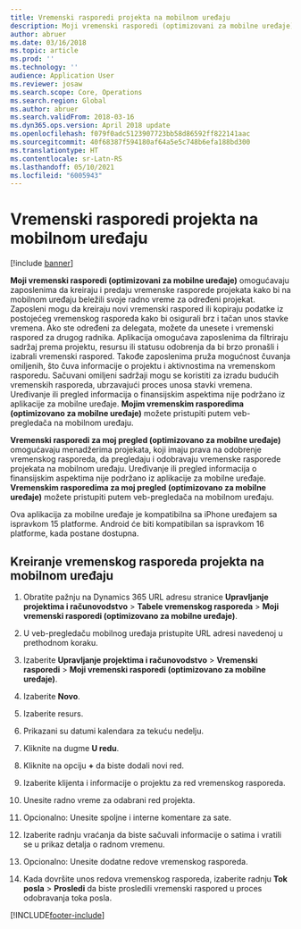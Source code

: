```yaml
---
title: Vremenski rasporedi projekta na mobilnom uređaju
description: Moji vremenski rasporedi (optimizovani za mobilne uređaje) omogućavaju zaposlenima da kreiraju i predaju vremenske rasporede projekata kako bi na mobilnom uređaju beležili svoje radno vreme za određeni projekat.
author: abruer
ms.date: 03/16/2018
ms.topic: article
ms.prod: ''
ms.technology: ''
audience: Application User
ms.reviewer: josaw
ms.search.scope: Core, Operations
ms.search.region: Global
ms.author: abruer
ms.search.validFrom: 2018-03-16
ms.dyn365.ops.version: April 2018 update
ms.openlocfilehash: f079f0adc5123907723bb58d86592ff822141aac
ms.sourcegitcommit: 40f68387f594180af64a5e5c748b6efa188bd300
ms.translationtype: HT
ms.contentlocale: sr-Latn-RS
ms.lasthandoff: 05/10/2021
ms.locfileid: "6005943"
---
```

# <a name="project-timesheets-on-a-mobile-device"></a>Vremenski rasporedi projekta na mobilnom uređaju

[!include [banner](../includes/banner.md)]

**Moji vremenski rasporedi (optimizovani za mobilne uređaje)** omogućavaju zaposlenima da kreiraju i predaju vremenske rasporede projekata kako bi na mobilnom uređaju beležili svoje radno vreme za određeni projekat. Zaposleni mogu da kreiraju novi vremenski raspored ili kopiraju podatke iz postojećeg vremenskog rasporeda kako bi osigurali brz i tačan unos stavke vremena. Ako ste određeni za delegata, možete da unesete i vremenski raspored za drugog radnika. Aplikacija omogućava zaposlenima da filtriraju sadržaj prema projektu, resursu ili statusu odobrenja da bi brzo pronašli i izabrali vremenski raspored. Takođe zaposlenima pruža mogućnost čuvanja omiljenih, što čuva informacije o projektu i aktivnostima na vremenskom rasporedu. Sačuvani omiljeni sadržaji mogu se koristiti za izradu budućih vremenskih rasporeda, ubrzavajući proces unosa stavki vremena. Uređivanje ili pregled informacija o finansijskim aspektima nije podržano iz aplikacije za mobilne uređaje. **Mojim vremenskim rasporedima (optimizovano za mobilne uređaje)** možete pristupiti putem veb-pregledača na mobilnom uređaju.

**Vremenski rasporedi za moj pregled (optimizovano za mobilne uređaje)** omogućavaju menadžerima projekata, koji imaju prava na odobrenje vremenskog rasporeda, da pregledaju i odobravaju vremenske rasporede projekata na mobilnom uređaju. Uređivanje ili pregled informacija o finansijskim aspektima nije podržano iz aplikacije za mobilne uređaje. **Vremenskim rasporedima za moj pregled (optimizovano za mobilne uređaje)** možete pristupiti putem veb-pregledača na mobilnom uređaju.

Ova aplikacija za mobilne uređaje je kompatibilna sa iPhone uređajem sa ispravkom 15 platforme.
Android će biti kompatibilan sa ispravkom 16 platforme, kada postane dostupna.

## <a name="create-a-project-timesheet-on-your-mobile-device"></a>Kreiranje vremenskog rasporeda projekta na mobilnom uređaju

1.  Obratite pažnju na Dynamics 365 URL adresu stranice **Upravljanje projektima i računovodstvo** \> **Tabele vremenskog rasporeda** \> **Moji vremenski rasporedi (optimizovano za mobilne uređaje)**.

2.  U veb-pregledaču mobilnog uređaja pristupite URL adresi navedenoj u prethodnom koraku.
 
3.  Izaberite **Upravljanje projektima i računovodstvo** \> **Vremenski rasporedi** \> **Moji vremenski rasporedi (optimizovano za mobilne uređaje)**.

4.  Izaberite **Novo**.

5.  Izaberite resurs.

6.  Prikazani su datumi kalendara za tekuću nedelju.

7.  Kliknite na dugme **U redu**.

8.  Kliknite na opciju **+** da biste dodali novi red.

9.  Izaberite klijenta i informacije o projektu za red vremenskog rasporeda.

10. Unesite radno vreme za odabrani red projekta.

11. Opcionalno: Unesite spoljne i interne komentare za sate.

12. Izaberite radnju vraćanja da biste sačuvali informacije o satima i vratili se u prikaz detalja o radnom vremenu.

13. Opcionalno: Unesite dodatne redove vremenskog rasporeda.

14. Kada dovršite unos redova vremenskog rasporeda, izaberite radnju **Tok posla** \> **Prosledi** da biste prosledili vremenski raspored u proces odobravanja toka posla.


[!INCLUDE[footer-include](../includes/footer-banner.md)]